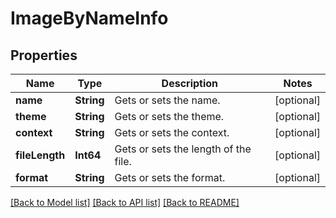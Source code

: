 # ImageByNameInfo

## Properties
Name | Type | Description | Notes
------------ | ------------- | ------------- | -------------
**name** | **String** | Gets or sets the name. | [optional] 
**theme** | **String** | Gets or sets the theme. | [optional] 
**context** | **String** | Gets or sets the context. | [optional] 
**fileLength** | **Int64** | Gets or sets the length of the file. | [optional] 
**format** | **String** | Gets or sets the format. | [optional] 

[[Back to Model list]](../README.md#documentation-for-models) [[Back to API list]](../README.md#documentation-for-api-endpoints) [[Back to README]](../README.md)


